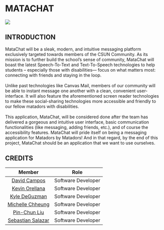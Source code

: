 # MATACHAT
![](https://github.com/sebastians1994/MataChat/blob/main/MataChat-logo.png?raw=true)

## INTRODUCTION
MataChat will be a sleak, modern, and intuitive messaging platform exclusively targeted towards members of the CSUN Community. As its mission is to further build the school’s sense of community, MataChat will boast the latest Speech-To-Text and Text-To-Speech technologies to help students – especially those with disabilities— focus on what matters most: connecting with friends and staying in the loop.<br><br>
	Unlike past technologies like Canvas Mail, members of our community will be able to instant message one another with a clean, convenient user-interface. It will also feature the aforementioned screen reader technologies to make these social-sharing technologies more accessible and friendly to our fellow matadors with disabilities. <br><br>
	This application, MataChat, will be considered done after the team has delivered a gorgeous and intuitive user interface, basic communication functionalities (like messaging, adding friends, etc.), and of course the accessibility features. MataChat will pride itself on being a messaging application for Matadors by Matadors! And in that regard, by the end of this project, MataChat should be an application that we want to use ourselves.


## CREDITS
| Member | Role |
| :---: | :------: |
|[David Campos](https://github.com/davidcampos713)| Software Developer  
|[Kevin Orellana](https://github.com/korellana89)| Software Developer  
|[Kyle DeGuzman](https://github.com/kyledeguzmanx)| Software Developer  
|[Michelle Chheung](https://github.com/cakepopkid)| Software Developer  
|[Pin-Chun Liu](https://github.com/liu753951)| Software Developer 
|[Sebastian Salazar](https://github.com/sebastians1994)| Software Developer  
